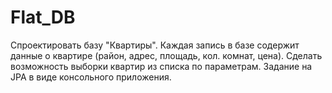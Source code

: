 # Flat_DB
Спроектировать базу "Квартиры". Каждая запись в базе содержит данные о квартире (район, адрес, площадь, кол. комнат, цена). Сделать возможность выборки квартир из списка по параметрам. Задание на JPA в виде консольного приложения.
